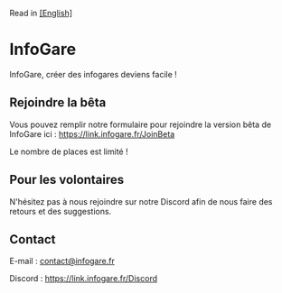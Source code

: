 Read in [[English]](https://github.com/Absolument-Oui/InfoGares/blob/main/README_en.md)

# InfoGare

InfoGare, créer des infogares deviens facile !

## Rejoindre la bêta

Vous pouvez remplir notre formulaire pour rejoindre la version bêta de InfoGare ici : https://link.infogare.fr/JoinBeta

Le nombre de places est limité !
 
## Pour les volontaires

N'hésitez pas à nous rejoindre sur notre Discord afin de nous faire des retours et des suggestions.

## Contact

E-mail : [contact@infogare.fr](mailto:contact@infogare.fr)

Discord : https://link.infogare.fr/Discord
